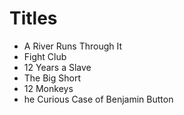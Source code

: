 # Titles

* A River Runs Through It
* Fight Club
* 12 Years a Slave
* The Big Short
* 12 Monkeys
* he Curious Case of Benjamin Button
